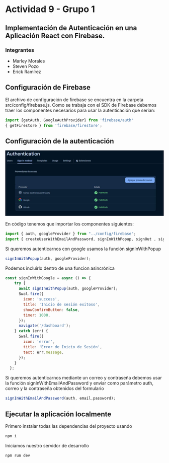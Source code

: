 # Actividad 9 - Grupo 1
## Implementación de Autenticación en una Aplicación React con Firebase.
### Integrantes
- Marley Morales
- Steven Pozo
- Erick Ramírez

## Configuración de Firebase
El archivo de configuración de firebase se encuentra en la carpeta src/config/firebase.js.
Como se trabaja con el SDK de Firebase debemos traer los componentes necesarios para usar la autenticación que serian:  
```jsx
import {getAuth, GoogleAuthProvider} from 'firebase/auth'
{ getFirestore } from 'firebase/firestore';
```

## Configuración de la autenticación 
![Dentro de firebase debemos habilitar los proveedores que queramos, en este caso solo se usa el proveedor de email y Google](images/proveedores.JPG) 

En código tenemos que importar los componentes siguientes:
```jsx
import { auth, googleProvider } from "../config/firebase";
import { createUserWithEmailAndPassword, signInWithPopup, signOut , signInWithEmailAndPassword} from "firebase/auth";
```

Si queremos autenticarnos con google usamos la función signInWithPopup
```js
signInWithPopup(auth, googleProvider);
```
Podemos incluirlo dentro de una funcion asincrónica
```js
const signInWithGoogle = async () => {
    try {
      await signInWithPopup(auth, googleProvider);
      Swal.fire({
        icon: 'success',
        title: 'Inicio de sesión exitoso',
        showConfirmButton: false,
        timer: 1000,
      });
      navigate('/dashboard');
    } catch (err) {
      Swal.fire({
        icon: 'error',
        title: 'Error de Inicio de Sesión',
        text: err.message,
      });
    }
  };
```

Si queremos autenticarnos mediante un correo y contraseña debemos usar la función signInWithEmailAndPassword y enviar como parámetro auth, correo y la contraseña obtenidos del formulario
```js
signInWithEmailAndPassword(auth, email,password);
```

## Ejecutar la aplicación localmente
Primero instalar todas las dependencias del proyecto usando
```bash
npm i
```
Iniciamos nuestro servidor de desarrollo
```bash
npm run dev
```
